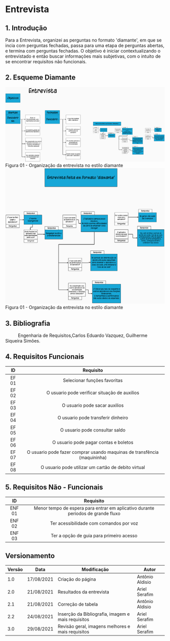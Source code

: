 
# Entrevista

## 1. Introdução
Para a Entrevista, organizei as perguntas no formato 'diamante', em que se incia com perguntas fechadas, passa para uma etapa de perguntas abertas, e termina com perguntas fechadas. 
O objetivo é iniciar contextualizando o entrevistado e então buscar informações mais subjetivas, com o intuito de se encontrar requisitos não funcionais.

## 2. Esqueme Diamante

<img width="800px" src="../../../assets/imgs/ObjetivosEntrevista.png" alt="Organização da Entrevista">
<figcaption>Figura 01 - Organização da entrevista no estilo diamante </figcaption>

<img width="800px" src="../../../assets/imgs/PerguntasERespostas.png" alt="Organização da Entrevista">
<figcaption>Figura 01 - Organização da entrevista no estilo diamante </figcaption>

## 3. Bibliografia
<p style="text-indent: 40px; align = "justify">
Engenharia de Requisitos,Carlos Eduardo Vazquez, Guilherme Siqueira Simões.
</p>

## 4. Requisitos Funcionais <a id="EntrevistaFuncional"></a>

<center>

| ID | Requisito | 
|:--:|:--:|
| EF 01 |Selecionar funções favoritas|
| EF 02 |O usuario pode verificar situação de auxilios |
| EF 03 |O usuario pode sacar auxilios | 
| EF 04 |O usuario pode transferir dinheiro|
| EF 05 |O usuario pode consultar saldo|
| EF 06 |O usuario pode pagar contas e boletos|
| EF 07 |O usuario pode fazer comprar usando maquinas de transfência (maquininha)|
| EF 08 |O usuario pode utilizar um cartão de debito virtual|

</center>

## 5. Requisitos Não - Funcionais <a id="EntrevistaNFuncional"></a>



<center>

| ID | Requisito | 
|:--:|:--:|
| ENF 01 |Menor tempo de espera para entrar em aplicativo durante periodos de grande fluxo|
| ENF 02 |Ter acessibilidade com comandos por voz|
| ENF 03 |Ter a opção de guia para primeiro acesso|

</center>


## Versionamento

<center>

| Versão | Data | Modificação | Autor |
|--|--|--|--|
| 1.0 | 17/08/2021 | Criação do página | Antônio Aldisio |
| 2.0 | 21/08/2021 | Resultados da entrevista | Ariel Serafim |
| 2.1 | 21/08/2021 | Correção de tabela | Antônio Aldisio |
| 2.2 | 24/08/2021 | Inserção da Bibliografia, imagem e mais requisitos| Ariel Serafim |
| 3.0 | 29/08/2021 | Revisão geral, imagens melhores e mais requisitos| Ariel Serafim |

</center>